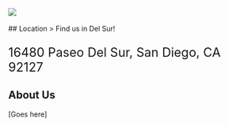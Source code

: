 <div style="width:100%"><img src="{{site.baseurl}}/images/catcafepic.jpeg"></div>
<br>
## Location
> Find us in Del Sur!
<p style="font-size:25px">16480 Paseo Del Sur, San Diego, CA 92127</p>

## About Us

[Goes here]